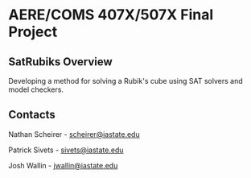 # AERE/COMS 407X/507X Final Project


## SatRubiks Overview
Developing a method for solving a Rubik's cube using SAT solvers and model checkers.


## Contacts
Nathan Scheirer - scheirer@iastate.edu

Patrick Sivets -  sivets@iastate.edu

Josh Wallin - jwallin@iastate.edu
